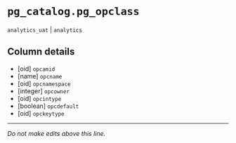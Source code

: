 # `pg_catalog.pg_opclass`
`analytics_uat` | `analytics`

## Column details
* [oid]       `opcamid`
* [name]      `opcname`
* [oid]       `opcnamespace`
* [integer]   `opcowner`
* [oid]       `opcintype`
* [boolean]   `opcdefault`
* [oid]       `opckeytype`

-------------------------------------------------------------------------------
*Do not make edits above this line.*
